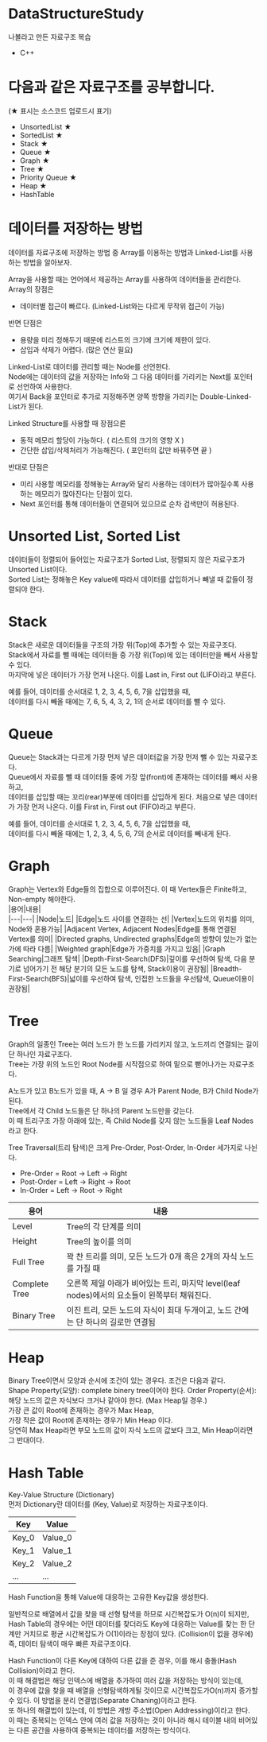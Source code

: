 # DataStructureStudy
나볼라고 만든 자료구조 복습
 
 + C++  


# 다음과 같은 자료구조를 공부합니다.   
(★ 표시는 소스코드 업로드시 표기)   
 + UnsortedList ★    
 + SortedList ★    
 + Stack ★    
 + Queue ★    
 + Graph ★    
 + Tree ★   
 + Priority Queue ★      
 + Heap ★     
 + HashTable   

# 데이터를 저장하는 방법   

데이터를 자료구조에 저장하는 방법 중 Array를 이용하는 방법과 Linked-List를 사용하는 방법을 알아보자.   
   
Array을 사용할 때는 언어에서 제공하는 Array를 사용하여 데이터들을 관리한다.   
Array의 장점은   
 + 데이터별 접근이 빠르다. (Linked-List와는 다르게 무작위 접근이 가능)   

반면 단점은   
 + 용량을 미리 정해두기 때문에 리스트의 크기에 크기에 제한이 있다.
 + 삽입과 삭제가 어렵다. (많은 연산 필요)   
 
   
Linked-List로 데이터를 관리할 때는 Node를 선언한다.   
Node에는 데이터의 값을 저장하는 Info와 그 다음 데이터를 가리키는 Next를 포인터로 선언하여 사용한다.   
여기서 Back을 포인터로 추가로 지정해주면 양쪽 방향을 가리키는 Double-Linked-List가 된다.   
   
Linked Structure를 사용할 때 장점으론
 + 동적 메모리 할당이 가능하다. ( 리스트의 크기의 영향 X )   
 + 간단한 삽입/삭제처리가 가능해진다. ( 포인터의 값만 바꿔주면 끝 )   

반대로 단점은
 + 미리 사용할 메모리를 정해놓는 Array와 달리 사용하는 데이터가 많아질수록 사용하는 메모리가 많아진다는 단점이 있다.   
 + Next 포인터를 통해 데이터들이 연결되어 있으므로 순차 검색만이 허용된다.   
   

# Unsorted List, Sorted List   

데이터들이 정렬되어 들어있는 자료구조가 Sorted List, 정렬되지 않은 자료구조가 Unsorted List이다.   
Sorted List는 정해놓은 Key value에 따라서 데이터를 삽입하거나 빼낼 때 값들이 정렬되야 한다.   


#  Stack   

Stack은 새로운 데이터들을 구조의 가장 위(Top)에 추가할 수 있는 자료구조다.   
Stack에서 자료를 뺄 때에는 데이터들 중 가장 위(Top)에 있는 데이터만을 빼서 사용할 수 있다.   
마지막에 넣은 데이터가 가장 먼저 나온다. 이를 Last in, First out (LIFO)라고 부른다.   

예를 들어, 데이터를 순서대로 1, 2, 3, 4, 5, 6, 7을 삽입했을 때,    
데이터를 다시 빼올 때에는 7, 6, 5, 4, 3, 2, 1의 순서로 데이터를 뺄 수 있다.


#  Queue   

Queue는 Stack과는 다르게 가장 먼저 넣은 데이터값을 가장 먼저 뺄 수 있는 자료구조다.   
Queue에서 자료를 뺄 때 데이터들 중에 가장 앞(front)에 존재하는 데이터를 빼서 사용하고,   
데이터를 삽입할 때는 꼬리(rear)부분에 데이터를 삽입하게 된다.
처음으로 넣은 데이터가 가장 먼저 나온다. 이를 First in, First out (FIFO)라고 부른다.

예를 들어, 데이터를 순서대로 1, 2, 3, 4, 5, 6, 7을 삽입했을 때,   
데이터를 다시 빼올 때에는 1, 2, 3, 4, 5, 6, 7의 순서로 데이터를 빼내게 된다.


#  Graph    
Graph는 Vertex와 Edge들의 집합으로 이루어진다. 이 때 Vertex들은 Finite하고, Non-empty 해야한다.  
|용어|내용|   
|---|---|
|Node|노드|
|Edge|노드 사이를 연결하는 선|
|Vertex|노드의 위치를 의미, Node와 혼용가능|
|Adjacent Vertex, Adjacent Nodes|Edge를 통해 연결된 Vertex를 의미|
|Directed graphs, Undirected graphs|Edge의 방향이 있는가 없는가에 따라 다름|
|Weighted graph|Edge가 가중치를 가지고 있음|
|Graph Searching|그래프 탐색|
|Depth-First-Search(DFS)|깊이를 우선하여 탐색, 다음 분기로 넘어가기 전 해당 분기의 모든 노드를 탐색, Stack이용이 권장됨|
|Breadth-First-Search(BFS)|넓이를 우선하여 탐색, 인접한 노드들을 우선탐색, Queue이용이 권장됨|


#  Tree   

Graph의 일종인 Tree는 여러 노드가 한 노드를 가리키지 않고, 노드끼리 연결되는 길이 단 하나인 자료구조다.   
Tree는 가장 위의 노드인 Root Node를 시작점으로 하여 밑으로 뻗어나가는 자료구조다.   
     
A노드가 있고 B노드가 있을 때, A -> B 일 경우 A가 Parent Node, B가 Child Node가 된다.      
Tree에서 각 Child 노드들은 단 하나의 Parent 노드만을 갖는다.   
이 때 트리구조 가장 아래에 있는, 즉 Child Node를 갖지 않는 노드들을 Leaf Nodes라고 한다.

Tree Traversal(트리 탐색)은 크게 Pre-Order, Post-Order, In-Order 세가지로 나뉜다.   

 + Pre-Order = Root -> Left -> Right   
 + Post-Order = Left -> Right -> Root   
 + In-Order = Left -> Root -> Right   
   

|용어|내용|   
|---|---|
|Level|Tree의 각 단계를 의미|
|Height|Tree의 높이를 의미|
|Full Tree|꽉 찬 트리를 의미, 모든 노드가 0개 혹은 2개의 자식 노드를 가질 때|
|Complete Tree|오른쪽 제일 아래가 비어있는 트리, 마지막 level(leaf nodes)에서의 요소들이 왼쪽부터 채워진다.|
|Binary Tree|이진 트리, 모든 노드의 자식이 최대 두개이고, 노드 간에는 단 하나의 길로만 연결됨|


# Heap  
Binary Tree이면서 모양과 순서에 조건이 있는 경우다. 조건은 다음과 같다.   
Shape Property(모양): complete binery tree이어야 한다.
Order Property(순서): 해당 노드의 값은 자식보다 크거나 같아야 한다. (Max Heap일 경우.)      
가장 큰 값이 Root에 존재하는 경우가 Max Heap,   
가장 작은 값이 Root에 존재하는 경우가 Min Heap 이다.    
당연히 Max Heap라면 부모 노드의 값이 자식 노드의 값보다 크고, Min Heap이라면 그 반대이다.   

# Hash Table   
Key-Value Structure (Dictionary)   
먼저 Dictionary란 데이터를 (Key, Value)로 저장하는 자료구조이다.   
   
|Key|Value|
|---|---|
|Key_0|Value_0|
|Key_1|Value_1|
|Key_2|Value_2|
|...|...|

Hash Function을 통해 Value에 대응하는 고유한 Key값을 생성한다.   
   
일반적으로 배열에서 값을 찾을 때 선형 탐색을 하므로 시간복잡도가 O(n)이 되지만,   
Hash Table의 경우에는 어떤 데이터를 찾더라도 Key에 대응하는 Value를 찾는 한 단계만 거치므로 평균 시간복잡도가 O(1)이라는 장점이 있다. (Collision이 없을 경우에)      
즉, 데이터 탐색이 매우 빠른 자료구조이다.   
   
Hash Function이 다른 Key에 대하여 다른 값을 준 경우, 이를 해시 충돌(Hash Collision)이라고 한다.   
이 때 해결법은 해당 인덱스에 배열을 추가하여 여러 값을 저장하는 방식이 있는데,   
이 경우에 값을 찾을 때 배열을 선형탐색하게될 것이므로 시간복잡도가O(n)까지 증가할 수 있다. 이 방법을 분리 연결법(Separate Chaning)이라고 한다.   
또 하나의 해결법이 있는데, 이 방법은 개방 주소법(Open Addressing)이라고 한다.   
이 때는 중복되는 인덱스 안에 여러 값을 저장하는 것이 아니라 해시 테이블 내의 비어있는 다른 공간을 사용하여 중복되는 데이터를 저장하는 방식이다.   



